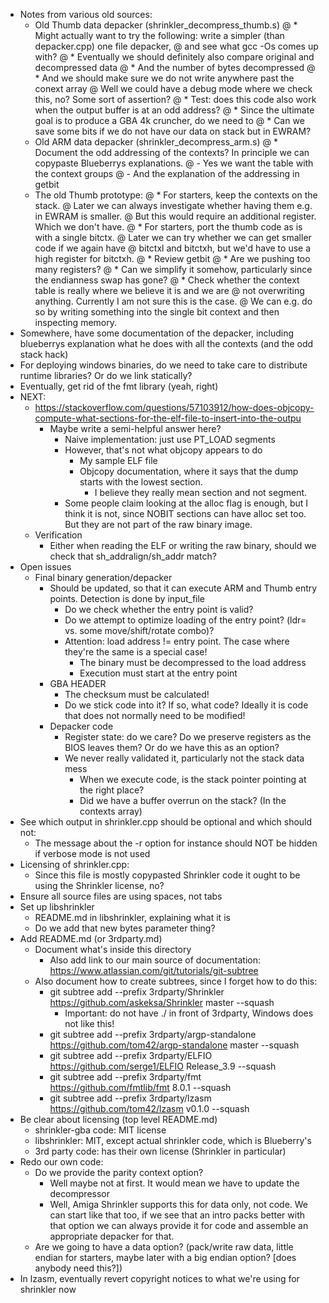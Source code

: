 * Notes from various old sources:
  * Old Thumb data depacker (shrinkler_decompress_thumb.s)
    @ * Might actually want to try the following: write a simpler (than depacker.cpp) one file depacker,
    @   and see what gcc -Os comes up with?
    @ * Eventually we should definitely also compare original and decompressed data
    @   * And the number of bytes decompressed
    @   * And we should make sure we do not write anywhere past the conext array
    @     Well we could have a debug mode where we check this, no? Some sort of assertion?
    @ * Test: does this code also work when the output buffer is at an odd address?
    @ * Since the ultimate goal is to produce a GBA 4k cruncher, do we need to
    @   * Can we save some bits if we do not have our data on stack but in EWRAM?
  * Old ARM data depacker (shrinkler_decompress_arm.s)
    @ * Document the odd addressing of the contexts? In principle we can copypaste Blueberrys explanations.
    @   - Yes we want the table with the context groups
    @   - And the explanation of the addressing in getbit
  * The old Thumb prototype:
    @ * For starters, keep the contexts on the stack.
    @   Later we can always investigate whether having them e.g. in EWRAM is smaller.
    @   But this would require an additional register. Which we don't have.
    @ * For starters, port the thumb code as is with a single bitctx.
    @   Later we can try whether we can get smaller code if we again have
    @   bitctxl and bitctxh, but we'd have to use a high register for bitctxh.
    @ * Review getbit
    @   * Are we pushing too many registers?
    @   * Can we simplify it somehow, particularly since the endianness swap has gone?
    @ * Check whether the context table is really where we believe it is and we are
    @   not overwriting anything. Currently I am not sure this is the case.
    @   We can e.g. do so by writing something into the single bit context and then inspecting memory.
* Somewhere, have some documentation of the depacker, including blueberrys explanation what he does with all the contexts (and the odd stack hack)
* For deploying windows binaries, do we need to take care to distribute runtime libraries? Or do we link statically?
* Eventually, get rid of the fmt library (yeah, right)
* NEXT:
  * https://stackoverflow.com/questions/57103912/how-does-objcopy-compute-what-sections-for-the-elf-file-to-insert-into-the-outpu
    * Maybe write a semi-helpful answer here?
      * Naive implementation: just use PT_LOAD segments
      * However, that's not what objcopy appears to do
        * My sample ELF file
        * Objcopy documentation, where it says that the dump starts with the lowest section.
          * I believe they really mean section and not segment.
      * Some people claim looking at the alloc flag is enough, but I think it is not,
        since NOBIT sections can have alloc set too. But they are not part of the raw binary image.
  * Verification
    * Either when reading the ELF or writing the raw binary, should we check that sh_addralign/sh_addr match?
* Open issues
  * Final binary generation/depacker
    * Should be updated, so that it can execute ARM and Thumb entry points. Detection is done by input_file
      * Do we check whether the entry point is valid?
      * Do we attempt to optimize loading of the entry point? (ldr= vs. some move/shift/rotate combo)?
      * Attention: load address != entry point. The case where they're the same is a special case!
        * The binary must be decompressed to the load address
        * Execution must start at the entry point
    * GBA HEADER
      * The checksum must be calculated!
      * Do we stick code into it? If so, what code? Ideally it is code that does not normally need to be modified!
    * Depacker code
      * Register state: do we care? Do we preserve registers as the BIOS leaves them? Or do we have this as an option?
      * We never really validated it, particularly not the stack data mess
        * When we execute code, is the stack pointer pointing at the right place?
        * Did we have a buffer overrun on the stack? (In the contexts array)
* See which output in shrinkler.cpp should be optional and which should not:
  * The message about the -r option for instance should NOT be hidden if verbose mode is not used
* Licensing of shrinkler.cpp:
  * Since this file is mostly copypasted Shrinkler code it ought to be using the Shrinkler license, no?
* Ensure all source files are using spaces, not tabs
* Set up libshrinkler
  * README.md in libshrinkler, explaining what it is
  * Do we add that new bytes parameter thing?
* Add README.md (or 3rdparty.md)
  * Document what's inside this directory
    * Also add link to our main source of documentation: https://www.atlassian.com/git/tutorials/git-subtree
  * Also document how to create subtrees, since I forget how to do this:
    * git subtree add --prefix 3rdparty/Shrinkler https://github.com/askeksa/Shrinkler master --squash
      * Important: do not have ./ in front of 3rdparty, Windows does not like this!
    * git subtree add --prefix 3rdparty/argp-standalone https://github.com/tom42/argp-standalone master --squash
    * git subtree add --prefix 3rdparty/ELFIO https://github.com/serge1/ELFIO Release_3.9 --squash
    * git subtree add --prefix 3rdparty/fmt https://github.com/fmtlib/fmt 8.0.1 --squash
    * git subtree add --prefix 3rdparty/lzasm https://github.com/tom42/lzasm v0.1.0 --squash
* Be clear about licensing (top level README.md)
  * shrinkler-gba code: MIT license
  * libshrinkler: MIT, except actual shrinkler code, which is Blueberry's
  * 3rd party code: has their own license (Shrinkler in particular)
* Redo our own code:
  * Do we provide the parity context option?
    * Well maybe not at first. It would mean we have to update the decompressor
    * Well, Amiga Shrinkler supports this for data only, not code. We can start like that too, if we see that an intro packs better with that option
      we can always provide it for code and assemble an appropriate depacker for that.
  * Are we going to have a data option? (pack/write raw data, little endian for starters, maybe later with a big endian option? [does anybody need this?])
* In lzasm, eventually revert copyright notices to what we're using for shrinkler now
